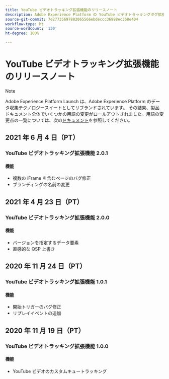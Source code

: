 ```yaml
---
title: YouTube ビデオトラッキング拡張機能のリリースノート
description: Adobe Experience Platform の YouTube ビデオトラッキングタグ拡張機能に関する最新のリリースノートです。
source-git-commit: 7e27735697882065566ebdeccc36998ec368e404
workflow-type: ht
source-wordcount: '130'
ht-degree: 100%

---
```


# YouTube ビデオトラッキング拡張機能のリリースノート

>[!NOTE]
>
>Adobe Experience Platform Launch は、Adobe Experience Platform のデータ収集テクノロジースイートとしてリブランドされています。 その結果、製品ドキュメント全体でいくつかの用語の変更がロールアウトされました。用語の変更点の一覧については、次の[ドキュメント](../../../term-updates.md)を参照してください。

## 2021 年 6 月 4 日（PT）

### YouTube ビデオトラッキング拡張機能 2.0.1

#### 機能

* 複数の iFrame を含むページのバグ修正
* ブランディングの名前の変更

## 2021 年 4 月 23 日（PT）

### YouTube ビデオトラッキング拡張機能 2.0.0

#### 機能

* バージョンを指定するデータ要素
* 直感的な QSP 上書き

## 2020 年 11 月 24 日（PT）

### YouTube ビデオトラッキング拡張機能 1.0.1

#### 機能

* 開始トリガーのバグ修正
* リプレイイベントの追加

## 2020 年 11 月 19 日（PT）

### YouTube ビデオトラッキング拡張機能 1.0.0

#### 機能

* YouTube ビデオのカスタムキュートラッキング
